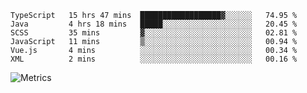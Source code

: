 <!--START_SECTION:waka-->

```text
TypeScript   15 hrs 47 mins  ██████████████████▓░░░░░░   74.95 %
Java         4 hrs 18 mins   █████░░░░░░░░░░░░░░░░░░░░   20.45 %
SCSS         35 mins         ▓░░░░░░░░░░░░░░░░░░░░░░░░   02.81 %
JavaScript   11 mins         ▒░░░░░░░░░░░░░░░░░░░░░░░░   00.94 %
Vue.js       4 mins          ░░░░░░░░░░░░░░░░░░░░░░░░░   00.34 %
XML          2 mins          ░░░░░░░░░░░░░░░░░░░░░░░░░   00.16 %
```

<!--END_SECTION:waka-->

![Metrics](https://metrics.lecoq.io/TachibanaKimika?template=classic&base.activity=0&base.community=0&base.repositories=0&languages=1&isocalendar=1&isocalendar.duration=half-year&languages.limit=8&languages.sections=most-used&languages.colors=github&languages.threshold=0%25&languages.indepth=false&languages.recent.load=300&languages.recent.days=14&config.timezone=Asia%2FShanghai)

